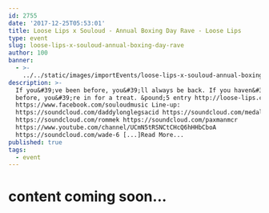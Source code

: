 ```yaml
---
id: 2755
date: '2017-12-25T05:53:01'
title: Loose Lips x Souloud - Annual Boxing Day Rave - Loose Lips
type: event
slug: loose-lips-x-souloud-annual-boxing-day-rave
author: 100
banner:
  - >-
    ../../static/images/importEvents/loose-lips-x-souloud-annual-boxing-day-rave/image2755.jpeg
description: >-
  If you&#39;ve been before, you&#39;ll always be back. If you haven&#39;t been
  before, you&#39;re in for a treat. &pound;5 entry http://loose-lips.co.uk
  https://www.facebook.com/souloudmusic Line-up:
  https://soundcloud.com/daddylonglegsacid https://soundcloud.com/medallionman
  https://soundcloud.com/rommek https://soundcloud.com/paxmanmcr
  https://www.youtube.com/channel/UCmN5tRSNCtCHcQ6hHHbCboA
  https://soundcloud.com/wade-6 [...]Read More...
published: true
tags:
  - event
---
```

content coming soon...
======================